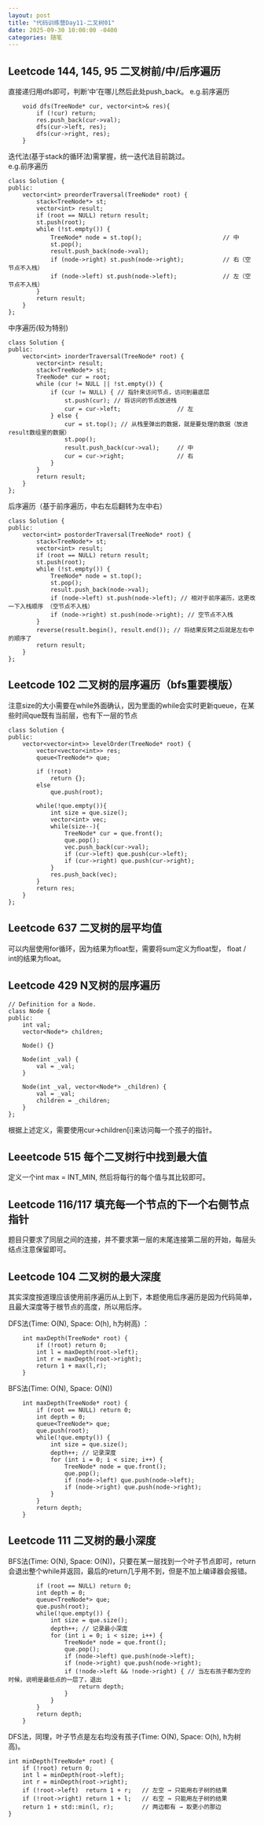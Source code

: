 ```yaml
---
layout: post
title: "代码训练营Day11-二叉树01"
date: 2025-09-30 10:00:00 -0400
categories: 随笔
---
```


## Leetcode 144, 145, 95 二叉树前/中/后序遍历
直接递归用dfs即可，判断‘中’在哪儿然后此处push_back。
e.g.前序遍历
```
    void dfs(TreeNode* cur, vector<int>& res){
        if (!cur) return;
        res.push_back(cur->val);
        dfs(cur->left, res);
        dfs(cur->right, res);
    }
```

迭代法(基于stack的循环法)需掌握，统一迭代法目前跳过。   
e.g.前序遍历
```
class Solution {
public:
    vector<int> preorderTraversal(TreeNode* root) {
        stack<TreeNode*> st;
        vector<int> result;
        if (root == NULL) return result;
        st.push(root);
        while (!st.empty()) {
            TreeNode* node = st.top();                       // 中
            st.pop();
            result.push_back(node->val);
            if (node->right) st.push(node->right);           // 右（空节点不入栈）
            if (node->left) st.push(node->left);             // 左（空节点不入栈）
        }
        return result;
    }
};
```
中序遍历(较为特别)
```
class Solution {
public:
    vector<int> inorderTraversal(TreeNode* root) {
        vector<int> result;
        stack<TreeNode*> st;
        TreeNode* cur = root;
        while (cur != NULL || !st.empty()) {
            if (cur != NULL) { // 指针来访问节点，访问到最底层
                st.push(cur); // 将访问的节点放进栈
                cur = cur->left;                // 左
            } else {
                cur = st.top(); // 从栈里弹出的数据，就是要处理的数据（放进result数组里的数据）
                st.pop();
                result.push_back(cur->val);     // 中
                cur = cur->right;               // 右
            }
        }
        return result;
    }
};
```
后序遍历（基于前序遍历，中右左后翻转为左中右）
```
class Solution {
public:
    vector<int> postorderTraversal(TreeNode* root) {
        stack<TreeNode*> st;
        vector<int> result;
        if (root == NULL) return result;
        st.push(root);
        while (!st.empty()) {
            TreeNode* node = st.top();
            st.pop();
            result.push_back(node->val);
            if (node->left) st.push(node->left); // 相对于前序遍历，这更改一下入栈顺序 （空节点不入栈）
            if (node->right) st.push(node->right); // 空节点不入栈
        }
        reverse(result.begin(), result.end()); // 将结果反转之后就是左右中的顺序了
        return result;
    }
};

```



## Leetcode 102 二叉树的层序遍历（bfs重要模版）

注意size的大小需要在while外面确认，因为里面的while会实时更新queue，在某些时间que既有当前层，也有下一层的节点
```
class Solution {
public:
    vector<vector<int>> levelOrder(TreeNode* root) {
        vector<vector<int>> res;
        queue<TreeNode*> que;
        
        if (!root) 
            return {};
        else
            que.push(root);

        while(!que.empty()){
            int size = que.size();
            vector<int> vec;
            while(size--){
                TreeNode* cur = que.front();
                que.pop();
                vec.push_back(cur->val);
                if (cur->left) que.push(cur->left);
                if (cur->right) que.push(cur->right);
            }
            res.push_back(vec);
        }    
        return res;
    }
};
```

## Leetcode 637 二叉树的层平均值
可以内层使用for循环，因为结果为float型，需要将sum定义为float型， float / int的结果为float。   

## Leetcode 429 N叉树的层序遍历
```
// Definition for a Node.
class Node {
public:
    int val;
    vector<Node*> children;

    Node() {}

    Node(int _val) {
        val = _val;
    }

    Node(int _val, vector<Node*> _children) {
        val = _val;
        children = _children;
    }
};
```
根据上述定义，需要使用cur->children[i]来访问每一个孩子的指针。

## Leeetcode 515 每个二叉树行中找到最大值
定义一个int max = INT_MIN, 然后将每行的每个值与其比较即可。

## Leetcode 116/117 填充每一个节点的下一个右侧节点指针
题目只要求了同层之间的连接，并不要求第一层的末尾连接第二层的开始，每层头结点注意保留即可。

## Leetcode 104 二叉树的最大深度
其实深度按道理应该使用前序遍历从上到下，本题使用后序遍历是因为代码简单，且最大深度等于根节点的高度，所以用后序。  

DFS法(Time: O(N), Space: O(h), h为树高) ：
```
    int maxDepth(TreeNode* root) {
        if (!root) return 0;
        int l = maxDepth(root->left);
        int r = maxDepth(root->right);
        return 1 + max(l,r);
    }
```
BFS法(Time: O(N), Space: O(N))
```
    int maxDepth(TreeNode* root) {
        if (root == NULL) return 0;
        int depth = 0;
        queue<TreeNode*> que;
        que.push(root);
        while(!que.empty()) {
            int size = que.size();
            depth++; // 记录深度
            for (int i = 0; i < size; i++) {
                TreeNode* node = que.front();
                que.pop();
                if (node->left) que.push(node->left);
                if (node->right) que.push(node->right);
            }
        }
        return depth;
    }
```
## Leetcode 111 二叉树的最小深度
BFS法(Time: O(N), Space: O(N))，只要在某一层找到一个叶子节点即可，return会退出整个while并返回，最后的return几乎用不到，但是不加上编译器会报错。
```
        if (root == NULL) return 0;
        int depth = 0;
        queue<TreeNode*> que;
        que.push(root);
        while(!que.empty()) {
            int size = que.size();
            depth++; // 记录最小深度
            for (int i = 0; i < size; i++) {
                TreeNode* node = que.front();
                que.pop();
                if (node->left) que.push(node->left);
                if (node->right) que.push(node->right);
                if (!node->left && !node->right) { // 当左右孩子都为空的时候，说明是最低点的一层了，退出
                    return depth;
                }
            }
        }
        return depth;
    }
```

DFS法，同理，叶子节点是左右均没有孩子(Time: O(N), Space: O(h), h为树高)。
```
int minDepth(TreeNode* root) {
    if (!root) return 0;
    int l = minDepth(root->left);
    int r = minDepth(root->right);
    if (!root->left)  return 1 + r;   // 左空 → 只能用右子树的结果
    if (!root->right) return 1 + l;   // 右空 → 只能用左子树的结果
    return 1 + std::min(l, r);        // 两边都有 → 取更小的那边
}
```














